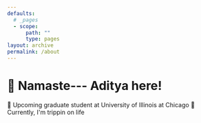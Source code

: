 ```yaml
---
defaults:
  # _pages
  - scope:
      path: ""
      type: pages
layout: archive
permalink: /about
---
```


# :pray: Namaste--- Aditya here!


:poop: Upcoming graduate student at University of Illinois at Chicago
:metal:  Currently, I'm trippin on life
